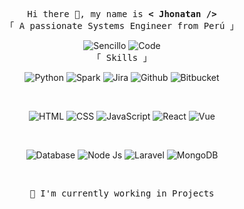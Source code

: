 <p align="center">
  <samp>
    Hi there 👋, my name is <b> < Jhonatan /> </b>
    <br>
    「 A passionate Systems Engineer from Perú 」
  </samp>
</p>

<p align="center">
  <img alt="Sencillo" src="https://img.shields.io/badge/-Sencillo-f8cd50?style=flat-square&logo=Plex&logoColor=white">
   <img alt="Code" src="https://img.shields.io/badge/-Code-000000?style=flat-square&logo=Plex&logoColor=white">
  <br>
  <samp>
     「 Skills 」
  </samp>
  <br>
</p>

<p align="center">
    <img alt="Python" src="https://img.shields.io/badge/-Python-3776AB?style=flat-square&logo=Python&logoColor=white">
    <img alt="Spark" src="https://img.shields.io/badge/-Spark-important?style=flat-square&logo=apachespark&logoColor=white">
    <img alt="Jira" src="https://img.shields.io/badge/-Jira-0146b3?style=flat-square&logo=Jira&logoColor=white">
    <img alt="Github" src="https://img.shields.io/badge/-Github-f5f5f5?style=flat-square&logo=Github&logoColor=black">
    <img alt="Bitbucket" src="https://img.shields.io/badge/-Bitbucket-0055CC?style=flat-square&logo=Bitbucket&logoColor=white">
</p>
<br>
  
<p align="center">
    <img alt="HTML" src="https://img.shields.io/badge/-HTML-E34F26?style=flat-square&logo=HTML5&logoColor=white">
    <img alt="CSS" src="https://img.shields.io/badge/-CSS-1572B6?style=flat-square&logo=CSS3&logoColor=white">
    <img alt="JavaScript" src="https://img.shields.io/badge/-JavaScript-F7DF1E?style=flat-square&logo=JavaScript&logoColor=white">
    <img alt="React" src="https://img.shields.io/badge/-React-61dbfb?style=flat-square&logo=react&logoColor=white">
    <img alt="Vue" src="https://img.shields.io/badge/-Vue-41B883?style=flat-square&logo=Vuedotjs&logoColor=white">
</p>
<br>

<p align="center">
    <img alt="Database" src="https://img.shields.io/badge/-DataBase-34567C?style=flat-square&logo=adminer&logoColor=white">
    <img alt="Node Js" src="https://img.shields.io/badge/-Node-339933?style=flat-square&logo=nodedotjs&logoColor=white">
    <img alt="Laravel" src="https://img.shields.io/badge/-Laravel-FF2d20?style=flat-square&logo=laravel&logoColor=white">
    <img alt="MongoDB" src="https://img.shields.io/badge/-MongoDB-47A248?style=flat-square&logo=mongodb&logoColor=white">
</p>
<br>

<p align="center">
  <samp>
     🔭 I'm currently working in Projects
  </samp>
</p>
